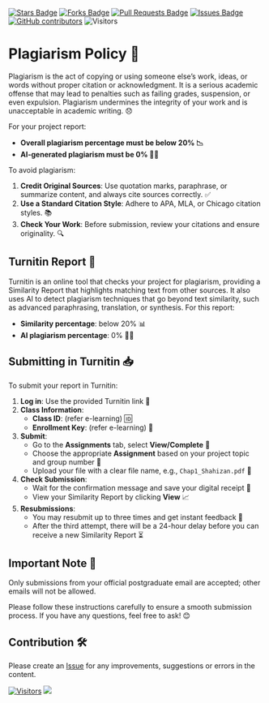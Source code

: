 <a href="https://github.com/drshahizan/research-design/stargazers"><img src="https://img.shields.io/github/stars/drshahizan/research-design" alt="Stars Badge"/></a>
<a href="https://github.com/drshahizan/research-design/network/members"><img src="https://img.shields.io/github/forks/drshahizan/research-design" alt="Forks Badge"/></a>
<a href="https://github.com/drshahizan/research-design/pulls"><img src="https://img.shields.io/github/issues-pr/drshahizan/research-design" alt="Pull Requests Badge"/></a>
<a href="https://github.com/drshahizan/research-design"><img src="https://img.shields.io/github/issues/drshahizan/research-design" alt="Issues Badge"/></a>
<a href="https://github.com/drshahizan/research-design/graphs/contributors"><img alt="GitHub contributors" src="https://img.shields.io/github/contributors/drshahizan/research-design?color=2b9348"></a>
![Visitors](https://api.visitorbadge.io/api/visitors?path=https%3A%2F%2Fgithub.com%2Fdrshahizan%2BDM&labelColor=%23d9e3f0&countColor=%23697689&style=flat)


# Plagiarism Policy 🚫

Plagiarism is the act of copying or using someone else’s work, ideas, or words without proper citation or acknowledgment. It is a serious academic offense that may lead to penalties such as failing grades, suspension, or even expulsion. Plagiarism undermines the integrity of your work and is unacceptable in academic writing. 😞

For your project report:
- **Overall plagiarism percentage must be below 20% 📉**
- **AI-generated plagiarism must be 0% 🚫🤖**

To avoid plagiarism:
1. **Credit Original Sources**: Use quotation marks, paraphrase, or summarize content, and always cite sources correctly. ✅
2. **Use a Standard Citation Style**: Adhere to APA, MLA, or Chicago citation styles. 📚
3. **Check Your Work**: Before submission, review your citations and ensure originality. 🔍

## Turnitin Report 📄

Turnitin is an online tool that checks your project for plagiarism, providing a Similarity Report that highlights matching text from other sources. It also uses AI to detect plagiarism techniques that go beyond text similarity, such as advanced paraphrasing, translation, or synthesis. For this report:
- **Similarity percentage**: below 20% 📊
- **AI plagiarism percentage**: 0% 🤖❌

## Submitting in Turnitin 📥

To submit your report in Turnitin:
1. **Log in**: Use the provided Turnitin link 🔗
2. **Class Information**:
   - **Class ID**: (refer e-learning) 🆔
   - **Enrollment Key**: (refer e-learning) 🔐
3. **Submit**:
   - Go to the **Assignments** tab, select **View/Complete** 👀
   - Choose the appropriate **Assignment** based on your project topic and group number 🔢
   - Upload your file with a clear file name, e.g., `Chap1_Shahizan.pdf` 📎
4. **Check Submission**:
   - Wait for the confirmation message and save your digital receipt 🧾
   - View your Similarity Report by clicking **View** 📈
5. **Resubmissions**:
   - You may resubmit up to three times and get instant feedback 🔄
   - After the third attempt, there will be a 24-hour delay before you can receive a new Similarity Report ⏳
## Important Note 📧
Only submissions from your official postgraduate email are accepted; other emails will not be allowed.

Please follow these instructions carefully to ensure a smooth submission process. If you have any questions, feel free to ask! 😊

## Contribution 🛠️
Please create an [Issue](https://github.com/drshahizan/research-design/issues) for any improvements, suggestions or errors in the content.

[![Visitors](https://api.visitorbadge.io/api/visitors?path=https%3A%2F%2Fgithub.com%2Fdrshahizan&labelColor=%23697689&countColor=%23555555&style=plastic)](https://visitorbadge.io/status?path=https%3A%2F%2Fgithub.com%2Fdrshahizan)
![](https://hit.yhype.me/github/profile?user_id=81284918)

